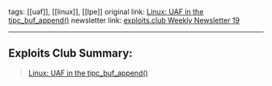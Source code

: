 tags:  [[uaf]], [[linux]], [[lpe]]
original link:  [Linux: UAF in the tipc_buf_append()](https://git.kernel.org/pub/scm/linux/kernel/git/netdev/net.git/commit/?id=080cbb890286cd794f1ee788bbc5463e2deb7c2b&ref=blog.exploits.club)
newsletter link: [exploits.club Weekly Newsletter 19](https://blog.exploits.club/exploits-club-weekly-newsletter-19/)

---
## Exploits Club Summary:
>  [Linux: UAF in the tipc_buf_append()](https://git.kernel.org/pub/scm/linux/kernel/git/netdev/net.git/commit/?id=080cbb890286cd794f1ee788bbc5463e2deb7c2b&ref=blog.exploits.club)